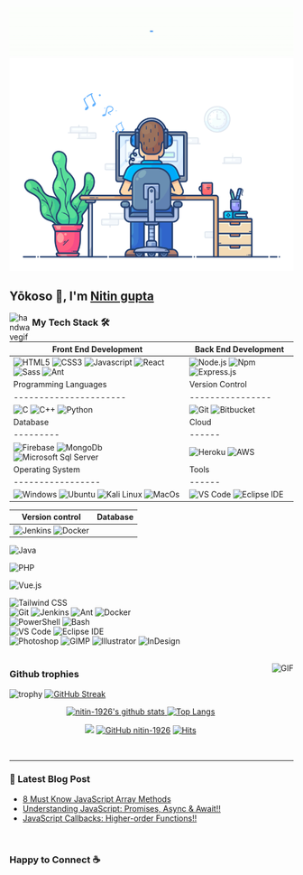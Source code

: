 
<!-- **nitin-1926/nitin-1926** is a ✨ _special_ ✨ repository because its `README.md` (this file) appears on your GitHub profile. -->

<!-- Here are some ideas to get you started:

- 🔭 I’m currently working on ...
- 🌱 I’m currently learning ...
- 👯 I’m looking to collaborate on ...
- 🤔 I’m looking for help with ...
- 💬 Ask me about ...
- 📫 How to reach me: ...
- 😄 Pronouns: ...
- ⚡ Fun fact: ... -->

<div align="center" width="50">

<a href="https://github.com/nitin-1926">
  <img src="https://github.com/nitin-1926/nitin-1926/blob/main/images/helloCoders.gif?raw=true" alt="Hello Coders" width="700"/> <br>
  <img src="https://github.com/nitin-1926/nitin-1926/blob/main/images/dev-working.gif?raw=true" href="https://github.com/nitin-1926" alt="kEEp cODINg"  width="600"/> 
</a>

</div>

## Yōkoso :sparkling_heart:, I'm <a href="https://nitin-1926.github.io/" target="_blank">Nitin gupta </a>
<img alt="handwavegif" src="https://user-images.githubusercontent.com/39513876/112366216-8cfe7400-8cfe-11eb-8116-7d3dbae20e97.gif" width='40' align="left"/>

<!-- - <img alt="GIF" src="https://github.com/TheDudeThatCode/TheDudeThatCode/blob/master/Assets/Developer.gif" width="25" /> &nbsp; I’m currently working at MyCelium (Rocketium) :rocket: as a Software Developer. <img width="15%" align="right" alt="Github Image" src="https://github.com/nitin-1926/nitin-1926/blob/main/images/linux.gif?raw=true" /><br>
- <img src="https://github.com/nitin-1926/nitin-1926/blob/main/images/hyperkitty.gif?raw=true" width="20" />&nbsp;&nbsp;&nbsp; I like exploring **GNU/Linux**. <br>
- <img src="https://github.com/nitin-1926/nitin-1926/blob/main/images/message.gif?raw=true" width="25" />&nbsp;&nbsp; Ask me about **Pc building, Movies, or anything**. <br>
- <img src="https://github.com/nitin-1926/nitin-1926/blob/main/images/letterbox.gif?raw=true" width="25" /> &nbsp; Find me on Telegram: **[丂𝙋⚡乂𝘿](https://t.me/pik0chu007)**<br>
- &nbsp;&nbsp;<img src="https://github.com/nitin-1926/nitin-1926/blob/main/images/lightning.gif?raw=true" width="12" />&nbsp;&nbsp;&nbsp;&nbsp;Fun fact: Banging your head against a wall for one hour burns **150 calories**.<br> -->

### My Tech Stack 🛠

Front End Development | Back End Development
----------------------|---------------------
![HTML5](https://img.shields.io/static/v1?style=for-the-badge&logo=html5&message=HTML5&label=&color=E34F26&labelColor=000000) ![CSS3](https://img.shields.io/static/v1?style=for-the-badge&logo=css3&message=CSS3&label=&color=1572B6&labelColor=000000) ![Javascript](https://img.shields.io/static/v1?style=for-the-badge&logo=javascript&message=Javascript&label=&color=F7DF1E&labelColor=000000) ![React](https://img.shields.io/static/v1?style=for-the-badge&logo=react&message=React&label=&color=61DAFB&labelColor=000000) ![Sass](https://img.shields.io/badge/-Sass-%23CC6699?style=flat-square&logo=sass&logoColor=ffffff) ![Ant](https://img.shields.io/static/v1?style=for-the-badge&logo=apache-ant&message=Ant&label=&color=A81C7D&labelColor=000000) | ![Node.js](https://img.shields.io/static/v1?style=for-the-badge&logo=node.js&message=Node.js&label=&color=339933&labelColor=000000) ![Npm](https://img.shields.io/badge/-npm-CB3837?style=flat-square&logo=npm) ![Express.js](https://img.shields.io/static/v1?style=for-the-badge&logo=express&message=Express.js&label=&color=339933&labelColor=000000)
Programming Languages | Version Control
----------------------|----------------
![C](http://img.shields.io/badge/-C-A8B9CC?style=flat-square&logo=c&logoColor=ffffff) ![C++](http://img.shields.io/badge/-C++-A8B9CC?style=flat-square&logo=c&logoColor=ffffff) ![Python](https://img.shields.io/static/v1?style=for-the-badge&logo=python&message=Python&label=&color=3776AB&labelColor=000000) | ![Git](https://img.shields.io/static/v1?style=for-the-badge&logo=git&message=Git&label=&color=F05032&labelColor=000000) ![Bitbucket](https://img.shields.io/static/v1?style=for-the-badge&logo=bitbucket&message=Git&label=&color=F05032&labelColor=000000)
Database | Cloud
---------|------
![Firebase](https://img.shields.io/badge/-Firebase-FFCA28?style=flat-square&logo=firebase&logoColor=ffffff) ![MongoDb](https://img.shields.io/badge/-MongoDb-FFCA28?style=flat-square&logo=mongoDb&logoColor=ffffff) ![Microsoft Sql Server](https://img.shields.io/badge/-Sql%20Server-CC2927?style=flat-square&logo=microsoft-sql-server&logoColor=ffffff) | ![Heroku](https://img.shields.io/static/v1?style=for-the-badge&logo=heroku&message=Heroku&label=&color=D24939&labelColor=000000) ![AWS](https://img.shields.io/static/v1?style=for-the-badge&logo=Amazon-AWS&message=AWS&label=&color=D24939&labelColor=000000)
Operating System | Tools
-----------------|------
![Windows](http://img.shields.io/badge/-Windows-0078D6?style=flat-square&logo=windows&logoColor=ffffff) ![Ubuntu](http://img.shields.io/badge/-Ubuntu-0078D6?style=flat-square&logo=Ubuntu&logoColor=ffffff) ![Kali Linux](https://img.shields.io/static/v1?style=for-the-badge&logo=Kali-Linux&message=KaliLinux&label=&color=D24939&labelColor=000000) ![MacOs](https://img.shields.io/static/v1?style=for-the-badge&logo=MacOs&message=MacOs&label=&color=D24939&labelColor=000000) | ![VS Code](https://img.shields.io/static/v1?style=for-the-badge&logo=visual-studio-code&message=VS%20Code&label=&color=007ACC&labelColor=000000) ![Eclipse IDE](https://img.shields.io/static/v1?style=for-the-badge&logo=Eclipse-IDE&message=Eclipse%20IDE&label=&color=2C2255&labelColor=000000)





Version control | Database
------------------|--------
![Jenkins](https://img.shields.io/static/v1?style=for-the-badge&logo=jenkins&message=Jenkins&label=&color=D24939&labelColor=000000)  ![Docker](https://img.shields.io/static/v1?style=for-the-badge&logo=docker&message=Docker&label=&color=2496ED&labelColor=000000) |  

![Java](https://img.shields.io/static/v1?style=for-the-badge&logo=java&message=Java&label=&color=007396&labelColor=000000)

![PHP](https://img.shields.io/static/v1?style=for-the-badge&logo=php&message=PHP&label=&color=777BB4&labelColor=000000)
<br/>

![Vue.js](https://img.shields.io/static/v1?style=for-the-badge&logo=vue.js&message=Vue.js&label=&color=4FC08D&labelColor=000000)

![Tailwind CSS](https://img.shields.io/static/v1?style=for-the-badge&logo=tailwind-css&message=Tailwind%20CSS&label=&color=38B2AC&labelColor=000000)
<br/>
![Git](https://img.shields.io/static/v1?style=for-the-badge&logo=git&message=Git&label=&color=F05032&labelColor=000000)
![Jenkins](https://img.shields.io/static/v1?style=for-the-badge&logo=jenkins&message=Jenkins&label=&color=D24939&labelColor=000000)
![Ant](https://img.shields.io/static/v1?style=for-the-badge&logo=apache-ant&message=Ant&label=&color=A81C7D&labelColor=000000)
![Docker](https://img.shields.io/static/v1?style=for-the-badge&logo=docker&message=Docker&label=&color=2496ED&labelColor=000000)
<br/>
![PowerShell](https://img.shields.io/static/v1?style=for-the-badge&logo=powershell&message=PowerShell&label=&color=5391FE&labelColor=000000)
![Bash](https://img.shields.io/static/v1?style=for-the-badge&logo=gnu-bash&message=Bash&label=&color=4EAA25&labelColor=000000)
<br/>
![VS Code](https://img.shields.io/static/v1?style=for-the-badge&logo=visual-studio-code&message=VS%20Code&label=&color=007ACC&labelColor=000000)
![Eclipse IDE](https://img.shields.io/static/v1?style=for-the-badge&logo=Eclipse-IDE&message=Eclipse%20IDE&label=&color=2C2255&labelColor=000000)
<br/>
![Photoshop](https://img.shields.io/static/v1?style=for-the-badge&logo=adobe-photoshop&message=Photoshop&label=&color=31A8FF&labelColor=000000)
![GIMP](https://img.shields.io/static/v1?style=for-the-badge&logo=gimp&message=GIMP&label=&color=5C5543&labelColor=000000)
![Illustrator](https://img.shields.io/static/v1?style=for-the-badge&logo=adobe-illustrator&message=Illustrator&label=&color=FF9A00&labelColor=000000)
![InDesign](https://img.shields.io/static/v1?style=for-the-badge&logo=adobe-indesign&message=InDesign&label=&color=EE3D8F&labelColor=000000)
<br/><br/>

<img align="right" alt="GIF" height="170px" src="https://media.giphy.com/media/J5B1Y8QZnzXXbLQIBu/giphy.gif" />

### Github trophies
![trophy](https://github-profile-trophy.vercel.app/?username=nitin-1926&theme=onedark)
[![GitHub Streak](https://github-readme-streak-stats.herokuapp.com?user=nitin-1926&theme=blood-dark)](https://git.io/streak-stats)
<br />

<div align="center" >

  
<a  href="https://github.com/nitin-1926"> 
  
<img alt="nitin-1926's github stats" width="50%" src="https://github-readme-stats.vercel.app/api?username=nitin-1926&show_icons=true&count_private=true&include_all_commits=true&hide_border=true&theme=calm" href="https://github.com/nitin-1926" />
<!-- <img alt="nitin-1926's github stats" width="50%" src="https://github-readme-stats.vercel.app/api?username=nitin-1926&show_icons=true&count_private=true&include_all_commits=true&hide_border=true&theme=onedark" href="https://github.com/nitin-1926" /> -->
<img alt="Top Langs" width="42%" src="https://github-readme-stats.vercel.app/api/top-langs/?username=nitin-1926&layout=compact&count_private=true&&hide_border=true&theme=onedark" href="https://github.com/nitin-1926" />

</a>

![](https://komarev.com/ghpvc/?username=nitin-1926&style=flat&color=orange&label=PROFILE+VIEWS)
[![GitHub nitin-1926](https://img.shields.io/github/followers/nitin-1926?label=follow&style=social)](https://github.com/nitin-1926)
[![Hits](https://hits.seeyoufarm.com/api/count/incr/badge.svg?url=https%3A%2F%2Fgithub.com%2Fnitin-1926&count_bg=%233FEB0D&title_bg=%239A0BF3&icon=riotgames.svg&icon_color=%23F7F1F1&title=Hits&edge_flat=false)](https://hits.seeyoufarm.com)
<!-- [![telegram badge](https://img.shields.io/badge/Nitin-grey?style=flat&logo=telegram)](https://t.me/Nitin_077) -->
<br>

</div>

<hr></hr>

### 📕 Latest Blog Post
- [8 Must Know JavaScript Array Methods](https://medium.com/rocketium/8-must-know-javascript-array-methods-b8c76b95fdd?source=friends_link&sk=9f44acbbf88cdc1b727cf69c966f56e1)
- [Understanding JavaScript: Promises, Async & Await!!](https://medium.com/@gupta7nitin/understanding-javascript-promises-async-await-41f4faaa5e4b?sk=dbbe399183aab6c290b97ff5366eaff6)
- [JavaScript Callbacks: Higher-order Functions!!](https://medium.com/@gupta7nitin/javascript-callbacks-higher-order-functions-51607bc20493?sk=ee0b122be1c9fec65b98d4412fd5f5f7)
<br/>

### Happy to Connect :coffee:


<!-- <hr></hr>



<hr></hr>

<img src="https://github.com/nitin-1926/nitin-1926/blob/main/images/dino.gif?raw=true" />
<img src="https://github.com/nitin-1926/nitin-1926/blob/main/this_page_is.gif?raw=true"  width="400"/>

</div> -->

